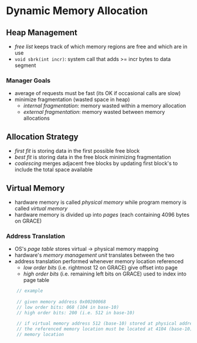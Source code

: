 # Dynamic Memory Allocation

## Heap Management

- *free list* keeps track of which memory regions are free and which are in use
- `void sbrk(int incr)`: system call that adds >= incr bytes to data segment

### Manager Goals
  - average of requests must be fast (its OK if occasional calls are slow)
  - minimize fragmentation (wasted space in heap)
    - *internal fragmentation*: memory wasted within a memory allocation
    - *external fragmentation*: memory wasted between memory allocations

## Allocation Strategy

- *first fit* is storing data in the first possible free block 
- *best fit* is storing data in the free block minimizing fragmentation
- *coalescing* merges adjacent free blocks by updating first block's to include the total space available

## Virtual Memory

- hardware memory is called *physical memory* while program memory is called *virtual memory*
- hardware memory is divided up into *pages* (each containing 4096 bytes on GRACE)

### Address Translation

- OS's *page table* stores virtual -> physical memory mapping
- hardware's *memory management unit* translates between the two
- address translation performed whenever memory location referenced
  - *low order bits* (i.e. rightmost 12 on GRACE) give offset into page
  - *high order bits* (i.e. remaining left bits on GRACE) used to index into page table

```C
    // example
    
    // given memory address 0x00200068
    // low order bits: 068 (104 in base-10)
    // high order bits: 200 (i.e. 512 in base-10)
    
    // if virtual memory address 512 (base-10) stored at physical address 4000 (base-10) then
    // the referenced memory location must be located at 4104 (base-10), OS transacts with this
    // memory location
```
